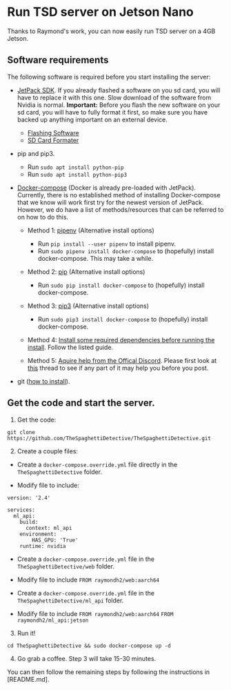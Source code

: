 # Run TSD server on Jetson Nano

Thanks to Raymond's work, you can now easily run TSD server on a 4GB Jetson.

## Software requirements

The following software is required before you start installing the server:

- [JetPack SDK](https://developer.nvidia.com/embedded/jetpack). If you already flashed a software on you sd card, you will have to replace it with this one. Slow download of the software from Nvidia is normal. **Important:** Before you flash the new software on your sd card, you will have to fully format it first, so make sure you have backed up anything important on an external device.
  - [Flashing Software](https://www.balena.io/etcher/)
  - [SD Card Formater](https://www.sdcard.org/downloads/formatter/)

- pip and pip3.
    - Run `sudo apt install python-pip`
    - Run `sudo apt install python-pip3`

- [Docker-compose](https://docs.docker.com/compose/install/#install-using-pip) (Docker is already pre-loaded with JetPack). Currently, there is no established method of installing Docker-compose that we know will work first try for the newest version of JetPack. However, we do have a list of methods/resources that can be referred to on how to do this.
	- Method 1: [pipenv](https://docs.docker.com/compose/install/#install-using-pip) (Alternative install options)
        - Run `pip install --user pipenv` to install pipenv.
        - Run `sudo pipenv install docker-compose` to (hopefully) install docker-compose. This may take a while.

	- Method 2: [pip](https://docs.docker.com/compose/install/#install-using-pip) (Alternative install options)
        - Run `sudo pip install docker-compose` to (hopefully) install docker-compose.
    
	- Method 3: [pip3](https://docs.docker.com/compose/install/#install-using-pip) (Alternative install options)
        - Run `sudo pip3 install docker-compose` to (hopefully) install docker-compose.
   
    - Method 4: [Install some required dependencies before running the install](https://dev.to/rohansawant/installing-docker-and-docker-compose-on-the-jetson-nano-4gb-2gb-in-2-simple-steps-1f4i). Follow the listed guide.

    - Method 5: [Aquire help from the Offical Discord](https://discord.gg/5bnFgzGWHY). Please first look at [this](https://discord.com/channels/614543405724205137/648759742881071124/811686583043620923) thread to see if any part of it may help you before you post. 
  
- git ([how to install](https://git-scm.com/downloads)).

## Get the code and start the server.

1. Get the code:

```
git clone https://github.com/TheSpaghettiDetective/TheSpaghettiDetective.git
```

2. Create a couple files:

  - Create a `docker-compose.override.yml` file directly in the `TheSpaghettiDetective` folder.

  - Modify file to include:

  ```
  version: '2.4'

  services:
    ml_api:
      build:
        context: ml_api
      environment:
          HAS_GPU: 'True'
      runtime: nvidia
  ```

  - Create a `docker-compose.override.yml` file in the `TheSpaghettiDetective/web` folder.

  - Modify file to include `FROM raymondh2/web:aarch64`

  - Create a `docker-compose.override.yml` file in the `TheSpaghettiDetective/ml_api` folder.

  - Modify file to include `FROM raymondh2/web:aarch64` `FROM raymondh2/ml_api:jetson`
  
 3. Run it!
 
 ```
 cd TheSpaghettiDetective && sudo docker-compose up -d
 ```

4. Go grab a coffee. Step 3 will take 15-30 minutes.

You can then follow the remaining steps by following the instructions in [README.md].
